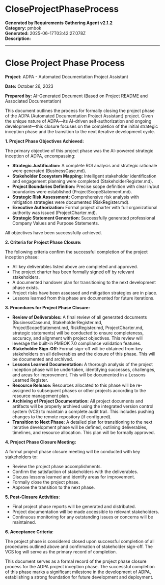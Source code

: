 # CloseProjectPhaseProcess

**Generated by Requirements Gathering Agent v2.1.2**  
**Category:** pmbok  
**Generated:** 2025-06-17T03:42:27.078Z  
**Description:** 

---

# Close Project Phase Process

**Project:** ADPA - Automated Documentation Project Assistant

**Date:** October 26, 2023

**Prepared by:**  AI-Generated Document (Based on Project README and Associated Documentation)


This document outlines the process for formally closing the project phase of the ADPA (Automated Documentation Project Assistant) project.  Given the unique nature of ADPA—its AI-driven self-authorization and ongoing development—this closure focuses on the completion of the initial strategic inception phase and the transition to the next iterative development cycle.


**1. Project Phase Objectives Achieved:**

The primary objective of this project phase was the AI-powered strategic inception of ADPA, encompassing:

*   **Strategic Justification:**  A complete ROI analysis and strategic rationale were generated (BusinessCase.md).
*   **Stakeholder Ecosystem Mapping:**  Intelligent stakeholder identification and engagement planning were completed (StakeholderRegister.md).
*   **Project Boundaries Definition:** Precise scope definition with clear in/out boundaries were established (ProjectScopeStatement.md).
*   **Strategic Risk Assessment:** Comprehensive risk analysis with mitigation strategies were documented (RiskRegister.md).
*   **Executive Authorization:** Formal project charter with full organizational authority was issued (ProjectCharter.md).
*   **Strategic Statement Generation:**  Successfully generated professional Company Values and Purpose Statements.

All objectives have been successfully achieved.


**2. Criteria for Project Phase Closure:**

The following criteria confirm the successful completion of the project inception phase:

*   All key deliverables listed above are completed and approved.
*   The project charter has been formally signed off by relevant stakeholders.
*   A documented handover plan for transitioning to the next development phase exists.
*   Project risks have been assessed and mitigation strategies are in place.
*   Lessons learned from this phase are documented for future iterations.


**3. Procedures for Project Phase Closure:**

*   **Review of Deliverables:**  A final review of all generated documents (BusinessCase.md, StakeholderRegister.md, ProjectScopeStatement.md, RiskRegister.md, ProjectCharter.md, strategic statements) will be conducted to ensure completeness, accuracy, and alignment with project objectives.  This review will leverage the built-in PMBOK 7.0 compliance validation features.
*   **Stakeholder Sign-Off:** Formal sign-off will be obtained from key stakeholders on all deliverables and the closure of this phase.  This will be documented and archived.
*   **Lessons Learned Documentation:**  A thorough analysis of the project inception phase will be undertaken, identifying successes, challenges, and areas for improvement.  This will be documented in a Lessons Learned Register.
*   **Resource Release:**  Resources allocated to this phase will be re-assigned to subsequent phases or other projects according to the resource management plan.
*   **Archiving of Project Documentation:**  All project documents and artifacts will be properly archived using the integrated version control system (VCS) to maintain a complete audit trail.  This includes pushing changes to the remote repository (if configured).
*   **Transition to Next Phase:**  A detailed plan for transitioning to the next iterative development phase will be defined, outlining deliverables, timelines, and resource allocation.  This plan will be formally approved.



**4. Project Phase Closure Meeting:**

A formal project phase closure meeting will be conducted with key stakeholders to:

*   Review the project phase accomplishments.
*   Confirm the satisfaction of stakeholders with the deliverables.
*   Discuss lessons learned and identify areas for improvement.
*   Formally close the project phase.
*   Approve the transition to the next phase.


**5. Post-Closure Activities:**

*   Final project phase reports will be generated and distributed.
*   Project documentation will be made accessible to relevant stakeholders.
*   Continuous monitoring for any outstanding issues or concerns will be maintained.


**6. Acceptance Criteria:**

The project phase is considered closed upon successful completion of all procedures outlined above and confirmation of stakeholder sign-off.  The VCS log will serve as the primary record of completion.


This document serves as a formal record of the project phase closure process for the ADPA project inception phase.  The successful completion of this phase marks a significant milestone in the development of ADPA, establishing a strong foundation for future development and deployment.
